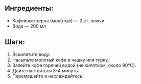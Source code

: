 ## Ингредиенты:
- Кофейные зерна (молотые) — 2 ст. ложки
- Вода — 200 мл

## Шаги:
1. Вскипятите воду.
2. Насыпьте молотый кофе в чашку или турку.
3. Залейте кофе горячей водой (не кипятком, около 90°C).
4. Дайте настояться 3-4 минуты.
5. Перемешайте и наслаждайтесь!
